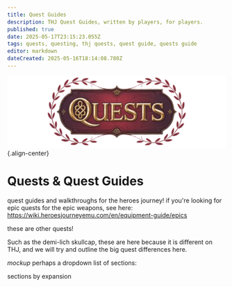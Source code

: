 ```yaml
---
title: Quest Guides
description: THJ Quest Guides, written by players, for players.
published: true
date: 2025-05-17T23:15:23.055Z
tags: quests, questing, thj quests, quest guide, quests guide
editor: markdown
dateCreated: 2025-05-16T18:14:08.780Z
---
```


![questsbanner.webp](/quests/questsbanner.webp){.align-center}

# Quests & Quest Guides

quest guides and walkthroughs for the heroes journey! if you're looking for epic quests for the epic weapons, see here: https://wiki.heroesjourneyemu.com/en/equipment-guide/epics

these are other quests!

Such as the demi-lich skullcap, these are here because it is different on THJ, and we will try and outline the big quest differences here.

*mockup* perhaps a dropdown list of sections:

sections by expansion